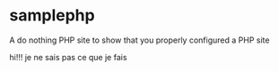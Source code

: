 samplephp
=========

A do nothing PHP site to show that you properly configured a PHP site

hi!!! je ne sais pas ce que je fais
